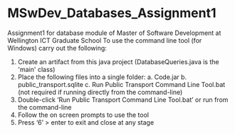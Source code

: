 # MSwDev_Databases_Assignment1
Assignment1 for database module of Master of Software Development at Wellington ICT Graduate School
To use the command line tool (for Windows) carry out the following:
1.	Create an artifact from this java project (DatabaseQueries.java is the 'main' class) 
2. Place the following files into a single folder:
    a.	Code.jar
    b.	public_transport.sqlite
    c.	Run Public Transport Command Line Tool.bat (not required if running directly from the command-line)
2.	Double-click ‘Run Public Transport Command Line Tool.bat’ or run from the command-line
3.	Follow the on screen prompts to use the tool
4.	Press ‘6’ > enter to exit and close at any stage
